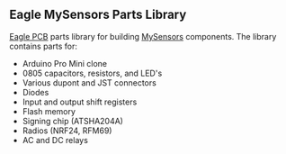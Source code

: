## Eagle MySensors Parts Library

[Eagle PCB](http://www.cadsoftusa.com/) parts library for building
[MySensors](https://www.mysensors.org/) components.  The library
contains parts for:

- Arduino Pro Mini clone
- 0805 capacitors, resistors, and LED's
- Various dupont and JST connectors
- Diodes
- Input and output shift registers
- Flash memory
- Signing chip (ATSHA204A)
- Radios (NRF24, RFM69)
- AC and DC relays

